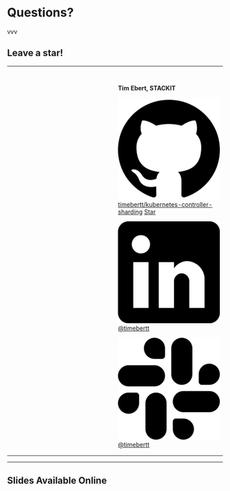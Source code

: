 # Questions?

<!-- .slide: data-background-color="#daeaf9" -->

vvv

## Leave a star!

<table style="width: 100%;">
<tr>
<td style="width: 50%;">

<a href="https://github.com/timebertt/kubernetes-controller-sharding" class="qr-code">
<img class="r-frame">
</a>

</td>
<td style="width: 50%; vertical-align: top; padding-top: 2em;">

<b>Tim Ebert, STACKIT</b>

<a href="https://github.com/timebertt/kubernetes-controller-sharding"><img src="../assets/github.png" alt="GitHub" class="img-inline"> timebertt/kubernetes-controller-sharding</a>
<a class="github-button" href="https://github.com/timebertt/kubernetes-controller-sharding" data-icon="octicon-star" data-size="large" data-show-count="true" aria-label="Star timebertt/kubernetes-controller-sharding on GitHub">Star</a>

<a href="https://www.linkedin.com/in/timebertt"><img src="../assets/linkedin.png" alt="LinkedIn" class="img-inline"> @timebertt</a>

<a href="https://kubernetes.slack.com/team/UF8C35Z0D"><img src="../assets/slack.png" alt="Slack" class="img-inline"> @timebertt</a>

</td>
</tr>
</table>

---

<!-- .slide: data-visibility="uncounted" -->

## Slides Available Online

<div class="r-stretch">
<img class="slides-qr-code">
</div>

<a class="slides-qr-code"></a>
